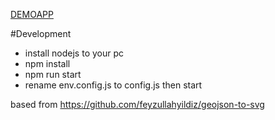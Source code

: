 [DEMOAPP](https://feyzullahyildiz.github.io/hcc-sehirler/)

#Development
  - install nodejs to your pc
  - npm install
  - npm run start
  - rename env.config.js to config.js then start



based from https://github.com/feyzullahyildiz/geojson-to-svg
